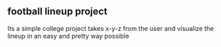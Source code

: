 ## football lineup project
Its a simple college project takes x-y-z from the user and visualize the lineup in an easy and pretty way possible

